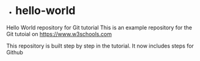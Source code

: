 - # hello-world
Hello World repository for Git tutorial
This is an example repository for the Git tutoial on
https://www.w3schools.com

This repository is built step by step in the tutorial.
It now includes steps for Github
